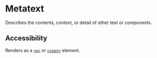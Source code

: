 # Metatext

Describes the contents, context, or detail of other text or components.

## Accessibility

Renders as a [`<p>`](https://developer.mozilla.org/en-US/docs/Web/HTML/Element/p) or [`<span>`](https://developer.mozilla.org/en-US/docs/Web/HTML/Element/span) element.
